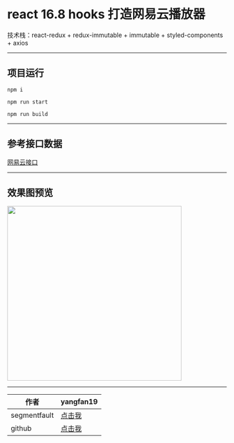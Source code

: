 # react 16.8 hooks 打造网易云播放器

技术栈：react-redux + redux-immutable + immutable + styled-components + axios

---

## 项目运行

`npm i` <br />

`npm run start` <br />

`npm run build`

---

## 参考接口数据

[网易云接口](https://github.com/Binaryify/NeteaseCloudMusicApi)

---

## 效果图预览

<img src="https://github.com/yangfan-coder/web-player/tree/master/src/assets/images/music.gif" height="400px"/><br />

---

| 作者         | yangfan19                                                         |
| ------------ | ----------------------------------------------------------------- |
| segmentfault | [点击我](https://segmentfault.com/u/this_586daa4645804)           |
| github       | [点击我](https://github.com/yangfandashuaige/amazing-webNginxLog) |
